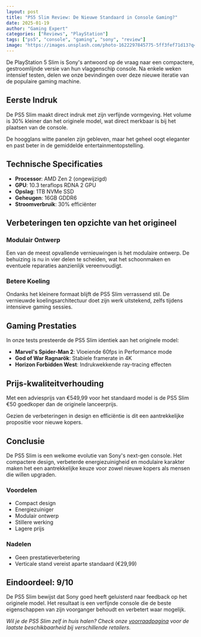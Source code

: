 ```yaml
---
layout: post
title: "PS5 Slim Review: De Nieuwe Standaard in Console Gaming?"
date: 2025-01-19
author: "Gaming Expert"
categories: ["Reviews", "PlayStation"]
tags: ["ps5", "console", "gaming", "sony", "review"]
image: "https://images.unsplash.com/photo-1622297845775-5ff3fef71d13?q=80&w=2070&auto=format&fit=crop"
---
```




De PlayStation 5 Slim is Sony's antwoord op de vraag naar een compactere, gestroomlijnde versie van hun vlaggenschip console. Na enkele weken intensief testen, delen we onze bevindingen over deze nieuwe iteratie van de populaire gaming machine.

## Eerste Indruk

De PS5 Slim maakt direct indruk met zijn verfijnde vormgeving. Het volume is 30% kleiner dan het originele model, wat direct merkbaar is bij het plaatsen van de console. 

De hoogglans witte panelen zijn gebleven, maar het geheel oogt eleganter en past beter in de gemiddelde entertainmentopstelling.

## Technische Specificaties

- **Processor**: AMD Zen 2 (ongewijzigd)
- **GPU**: 10.3 teraflops RDNA 2 GPU
- **Opslag**: 1TB NVMe SSD
- **Geheugen**: 16GB GDDR6
- **Stroomverbruik**: 30% efficiënter

## Verbeteringen ten opzichte van het origineel

### Modulair Ontwerp

Een van de meest opvallende vernieuwingen is het modulaire ontwerp. De behuizing is nu in vier delen te scheiden, wat het schoonmaken en eventuele reparaties aanzienlijk vereenvoudigt.

### Betere Koeling

Ondanks het kleinere formaat blijft de PS5 Slim verrassend stil. De vernieuwde koelingsarchitectuur doet zijn werk uitstekend, zelfs tijdens intensieve gaming sessies.

## Gaming Prestaties

In onze tests presteerde de PS5 Slim identiek aan het originele model:

- **Marvel's Spider-Man 2**: Vloeiende 60fps in Performance mode
- **God of War Ragnarök**: Stabiele framerate in 4K
- **Horizon Forbidden West**: Indrukwekkende ray-tracing effecten

## Prijs-kwaliteitverhouding

Met een adviesprijs van €549,99 voor het standaard model is de PS5 Slim €50 goedkoper dan de originele lanceerprijs. 

Gezien de verbeteringen in design en efficiëntie is dit een aantrekkelijke propositie voor nieuwe kopers.

## Conclusie

De PS5 Slim is een welkome evolutie van Sony's next-gen console. Het compactere design, verbeterde energiezuinigheid en modulaire karakter maken het een aantrekkelijke keuze voor zowel nieuwe kopers als mensen die willen upgraden.

### Voordelen

- Compact design
- Energiezuiniger
- Modulair ontwerp
- Stillere werking
- Lagere prijs

### Nadelen

- Geen prestatieverbetering
- Verticale stand vereist aparte standaard (€29,99)

## Eindoordeel: 9/10

De PS5 Slim bewijst dat Sony goed heeft geluisterd naar feedback op het originele model. Het resultaat is een verfijnde console die de beste eigenschappen van zijn voorganger behoudt en verbetert waar mogelijk.

*Wil je de PS5 Slim zelf in huis halen? Check onze [voorraadpagina](/voorraad) voor de laatste beschikbaarheid bij verschillende retailers.*